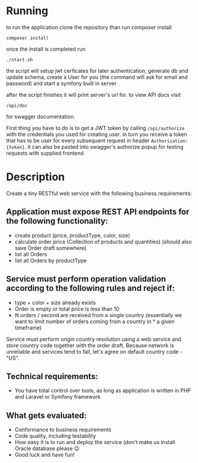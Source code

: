 # Running

to run the application clone the repository than run composer install
````
composer install
````

once the install is completed run
````
./start.sh
````

the script will setup jwt cerficates for later authentication, generate db and update schema, create a User for you 
(the command will ask for email and password) and start a symfony built in server

after the script finishes it will print server's url for. to view API docs visit
````
/api/doc
````
for swagger documentation.

First thing you have to do is to get a JWT token by calling `/api/authorize` with the credentials you used for creating 
user. in turn you receive a token that has to be user for every subsequent request in header `Authorization: {token}`.
it can also be pasted into swagger's authorize popup for testing requests with supplied frontend


# Description
Create a tiny RESTful web service with the following business requirements:

## Application must expose REST API endpoints for the following functionality:

* create product (price, productType, color, size)
* calculate order price (Collection of products and quantities)  (should also save Order draft somewhere)
* list all Orders
* list all Orders by productType

## Service must perform operation validation according to the following rules and reject if:

* type + color + size already exists
* Order is empty or total price is less than 10
* N orders / second are received from a single country (essentially we want to limit number of orders coming from a country in * a given timeframe)

Service must perform origin country resolution using a web service and store country code together with the order draft.
Because network is unreliable and services tend to fail, let's agree on default country code - "US".

## Technical requirements:

* You have total control over tools, as long as application is written in PHP and Laravel or Symfony framework.

## What gets evaluated:

* Conformance to business requirements
* Code quality, including testability
* How easy it is to run and deploy the service (don't make us install Oracle database please 😉
* Good luck and have fun!
